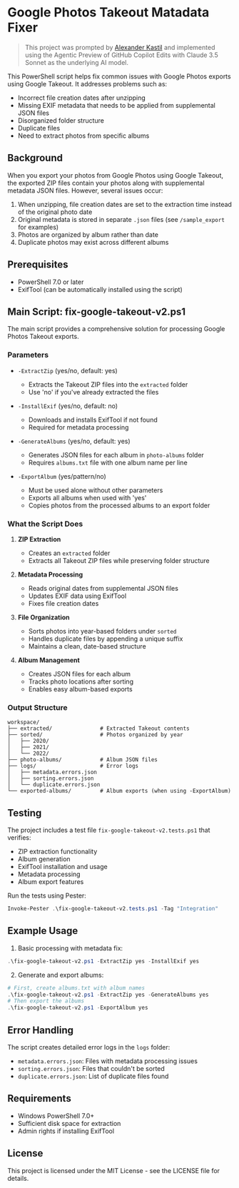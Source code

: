 # Google Photos Takeout Matadata Fixer

> This project was prompted by [Alexander Kastil](https://www.linkedin.com/in/alexander-kastil-3bb26511a/) and implemented using the Agentic Preview of GitHub Copilot Edits with Claude 3.5 Sonnet as the underlying AI model.

This PowerShell script helps fix common issues with Google Photos exports using Google Takeout. It addresses problems such as:

- Incorrect file creation dates after unzipping
- Missing EXIF metadata that needs to be applied from supplemental JSON files
- Disorganized folder structure
- Duplicate files
- Need to extract photos from specific albums

## Background

When you export your photos from Google Photos using Google Takeout, the exported ZIP files contain your photos along with supplemental metadata JSON files. However, several issues occur:

1. When unzipping, file creation dates are set to the extraction time instead of the original photo date
2. Original metadata is stored in separate `.json` files (see `/sample_export` for examples)
3. Photos are organized by album rather than date
4. Duplicate photos may exist across different albums

## Prerequisites

- PowerShell 7.0 or later
- ExifTool (can be automatically installed using the script)

## Main Script: fix-google-takeout-v2.ps1

The main script provides a comprehensive solution for processing Google Photos Takeout exports.

### Parameters

- `-ExtractZip` (yes/no, default: yes)

  - Extracts the Takeout ZIP files into the `extracted` folder
  - Use 'no' if you've already extracted the files

- `-InstallExif` (yes/no, default: no)

  - Downloads and installs ExifTool if not found
  - Required for metadata processing

- `-GenerateAlbums` (yes/no, default: yes)

  - Generates JSON files for each album in `photo-albums` folder
  - Requires `albums.txt` file with one album name per line

- `-ExportAlbum` (yes/pattern/no)
  - Must be used alone without other parameters
  - Exports all albums when used with 'yes'
  - Copies photos from the processed albums to an export folder

### What the Script Does

1. **ZIP Extraction**

   - Creates an `extracted` folder
   - Extracts all Takeout ZIP files while preserving folder structure

2. **Metadata Processing**

   - Reads original dates from supplemental JSON files
   - Updates EXIF data using ExifTool
   - Fixes file creation dates

3. **File Organization**

   - Sorts photos into year-based folders under `sorted`
   - Handles duplicate files by appending a unique suffix
   - Maintains a clean, date-based structure

4. **Album Management**
   - Creates JSON files for each album
   - Tracks photo locations after sorting
   - Enables easy album-based exports

### Output Structure

```
workspace/
├── extracted/               # Extracted Takeout contents
├── sorted/                  # Photos organized by year
│   ├── 2020/
│   ├── 2021/
│   └── 2022/
├── photo-albums/            # Album JSON files
├── logs/                    # Error logs
│   ├── metadata.errors.json
│   ├── sorting.errors.json
│   └── duplicate.errors.json
└── exported-albums/         # Album exports (when using -ExportAlbum)
```

## Testing

The project includes a test file `fix-google-takeout-v2.tests.ps1` that verifies:

- ZIP extraction functionality
- Album generation
- ExifTool installation and usage
- Metadata processing
- Album export features

Run the tests using Pester:

```powershell
Invoke-Pester .\fix-google-takeout-v2.tests.ps1 -Tag "Integration"
```

## Example Usage

1. Basic processing with metadata fix:

```powershell
.\fix-google-takeout-v2.ps1 -ExtractZip yes -InstallExif yes
```

2. Generate and export albums:

```powershell
# First, create albums.txt with album names
.\fix-google-takeout-v2.ps1 -ExtractZip yes -GenerateAlbums yes
# Then export the albums
.\fix-google-takeout-v2.ps1 -ExportAlbum yes
```

## Error Handling

The script creates detailed error logs in the `logs` folder:

- `metadata.errors.json`: Files with metadata processing issues
- `sorting.errors.json`: Files that couldn't be sorted
- `duplicate.errors.json`: List of duplicate files found

## Requirements

- Windows PowerShell 7.0+
- Sufficient disk space for extraction
- Admin rights if installing ExifTool

## License

This project is licensed under the MIT License - see the LICENSE file for details.
